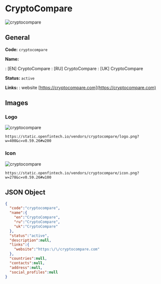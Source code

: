 
# CryptoCompare 
![cryptocompare](https://static.openfintech.io/vendors/cryptocompare/logo.png?w=400&c=v0.59.26#w200)  

## General 
 
**Code:** `cryptocompare` 
 
**Name:** 
 
:	[EN] CryptoCompare 
:	[RU] CryptoCompare 
:	[UK] CryptoCompare 
 
**Status:** `active` 
 
**Links:** 
: website [https://cryptocompare.com](https://cryptocompare.com) 
 

## Images 

### Logo 
 
![cryptocompare](https://static.openfintech.io/vendors/cryptocompare/logo.png?w=400&c=v0.59.26#w200)  

```
https://static.openfintech.io/vendors/cryptocompare/logo.png?w=400&c=v0.59.26#w200
```  

### Icon 
 
![cryptocompare](https://static.openfintech.io/vendors/cryptocompare/icon.png?w=278&c=v0.59.26#w100)  

```
https://static.openfintech.io/vendors/cryptocompare/icon.png?w=278&c=v0.59.26#w100
```  

## JSON Object 

```json
{
  "code":"cryptocompare",
  "name":{
    "en":"CryptoCompare",
    "ru":"CryptoCompare",
    "uk":"CryptoCompare"
  },
  "status":"active",
  "description":null,
  "links":{
    "website":"https:\/\/cryptocompare.com"
  },
  "countries":null,
  "contacts":null,
  "address":null,
  "social_profiles":null
}
```  
